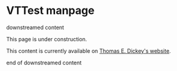# VTTest manpage

downstreamed content

This page is under construction.

This content is currently available on [Thomas E. Dickey's website](https://www.invisible-island.net/vttest/manpage/vttest.html).

end of downstreamed content
